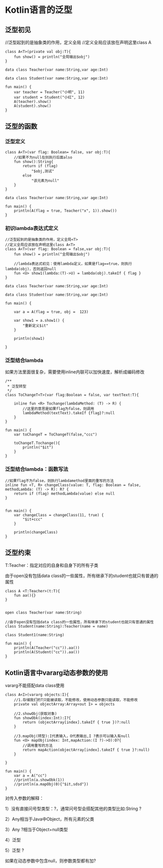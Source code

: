 # Kotlin语言的泛型

## 泛型初见

//泛型起到的是抽象类的作用，定义全局<T>
//定义全局应该放在声明这里class A<T>

~~~
class A<T>(private val obj:T){
    fun show() = println("全局输出$obj")
}

data class Teacher(var name:String,var age:Int)

data class Student(var name:String,var age:Int)

fun main() {
    var teacher = Teacher("小明", 11)
    var student = Student("小红", 12)
    A(teacher).show()
    A(student).show()
}
~~~

## 泛型的函数

### 泛型定义

~~~
class A<T>(var flag: Boolean= false, var obj:T){
    //如果不为null在则执行后面also
    fun show():String{
        return if (flag)
            "$obj,测试"
        else
            "该元素为null"
    }
}

data class Teacher(var name:String,var age:Int)

fun main() {
    println(A(flag = true, Teacher("x", 1)).show())
}
~~~

### 初识lambda表达式定义	

~~~
//泛型起到的是抽象类的作用，定义全局<T>
//定义全局应该放在声明这里class A<T>
class A<T>(var flag: Boolean = false,var obj:T){
    fun show() = println("全局输出$obj")

    //lambda表达式初见：使用lambda定义，如果是flag==true，则执行lambda(obj)，否则返回null
    fun <U> show1(lambda:(T)->U) = lambda(obj).takeIf { flag }
}

data class Teacher(var name:String,var age:Int)

data class Student(var name:String,var age:Int)

fun main() {

    var a = A(flag = true, obj =  123)

    var show1 = a.show1() {
        "重新定义$it"
    }

    println(show1)

}
~~~

### 泛型结合lambda

如果方法里面很复杂，需要使用inline内联可以加快速度，解析成编码修改

~~~
/**
 * 泛型转型
 */
class ToChangeT<T>(var flag:Boolean = false, var textText:T){

    inline fun <R> Tochange(lambdaMethod: (T) -> R) {
        //这里的意思是如果flag为false，则调用
        lambdaMethod(textText).takeIf {flag}?:null
    }
}	

fun main() {
    var toChangeT = ToChangeT(false,"ccc")

    toChangeT.Tochange(){
        println("$it")
    }
}
~~~

### 泛型结合lambda：函数写法

~~~
//如果flag不为false，则执行lambdamethod里面的重写的方法
inline fun <T, R> changeClass(value: T, flag: Boolean = false, methodLambda: (T) -> R): R? {
    return if (flag) methodLambda(value) else null
}


fun main() {
    var changeClass = changeClass(11, true) {
        "$it+ccc"
    }

    println(changeClass)
}
~~~

## 泛型约束

T:Teacher：指定对应的自身和自身下的所有子类

由于open没有包括data class的一些属性，所有继承下的student也就只有普通的属性

~~~
class A <T:Teacher>(t:T){
    fun aa(){}
}


open class Teacher(var name:String)

//由于open没有包括data class的一些属性，所有继承下的student也就只有普通的属性
class Student(name:String):Teacher(name = name)

class Student1(name:String)

fun main() {
    println(A(Teacher("cc")).aa())
    println(A(Student("cc")).aa())
}
~~~

## Kotlin语言中vararg动态参数的使用

vararg不能搭配data class使用

~~~
class A<I>(vararg objects:I){
    //1.存储我们的T只能被读取，不能修改，使用动态参数只能读取，不能修改
    private val objectArray:Array<out I> = objects

    //2.showObj(获取对象)
    fun showObk(index:Int):I?{
        return (objectArray[index].takeIf { true })?:null
    }

    //3.mapObj(转型):I代表输入，O代表输出,I ?表示可以输入有null
    fun <O> mapObj(index: Int,mapAction:(I ?)->O):O?{
        //调用重写的方法
        return mapAction(objectArray[index].takeIf { true }?:null)
    }

}

fun main() {
    var a = A("cc")
    //println(a.showObk(1))
    //println(a.mapObj(0){"$it,sdsd"})
}
~~~

对传入参数的解释：

1）没有直接问号型类型：?，通常问号型会搭配其他的类型比如:String ?

2）Any相当于Java中Object，所有元素的父类

3）Any ?相当于Object+null类型

4）泛型

5）泛型 ?

如果在动态参数中包含null，则参数类型都有加?

